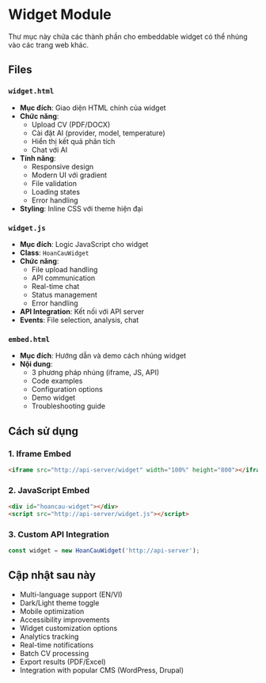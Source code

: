 # Widget Module

Thư mục này chứa các thành phần cho embeddable widget có thể nhúng vào các trang web khác.

## Files

### `widget.html`
- **Mục đích**: Giao diện HTML chính của widget
- **Chức năng**:
  - Upload CV (PDF/DOCX)
  - Cài đặt AI (provider, model, temperature)
  - Hiển thị kết quả phân tích
  - Chat với AI
- **Tính năng**:
  - Responsive design
  - Modern UI với gradient
  - File validation
  - Loading states
  - Error handling
- **Styling**: Inline CSS với theme hiện đại

### `widget.js`
- **Mục đích**: Logic JavaScript cho widget
- **Class**: `HoanCauWidget`
- **Chức năng**:
  - File upload handling
  - API communication
  - Real-time chat
  - Status management
  - Error handling
- **API Integration**: Kết nối với API server
- **Events**: File selection, analysis, chat

### `embed.html`
- **Mục đích**: Hướng dẫn và demo cách nhúng widget
- **Nội dung**:
  - 3 phương pháp nhúng (iframe, JS, API)
  - Code examples
  - Configuration options
  - Demo widget
  - Troubleshooting guide

## Cách sử dụng

### 1. Iframe Embed
```html
<iframe src="http://api-server/widget" width="100%" height="800"></iframe>
```

### 2. JavaScript Embed
```html
<div id="hoancau-widget"></div>
<script src="http://api-server/widget.js"></script>
```

### 3. Custom API Integration
```javascript
const widget = new HoanCauWidget('http://api-server');
```

## Cập nhật sau này

- Multi-language support (EN/VI)
- Dark/Light theme toggle
- Mobile optimization
- Accessibility improvements
- Widget customization options
- Analytics tracking
- Real-time notifications
- Batch CV processing
- Export results (PDF/Excel)
- Integration with popular CMS (WordPress, Drupal)
